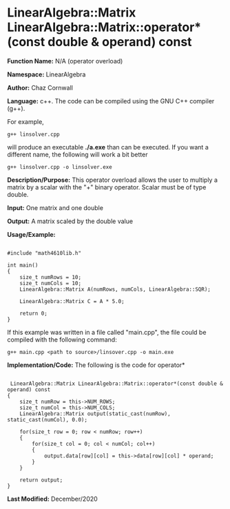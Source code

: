 # LinearAlgebra::Matrix LinearAlgebra::Matrix::operator*(const double & operand) const

**Function Name:**           N/A (operator overload)

**Namespace:**               LinearAlgebra

**Author:** Chaz Cornwall

**Language:** c++. The code can be compiled using the GNU C++ compiler (g++).

For example,

    g++ linsolver.cpp 

will produce an executable **./a.exe** than can be executed. If you want a different name, the following will work a bit
better

    g++ linsolver.cpp -o linsolver.exe

**Description/Purpose:** This operator overload allows the user to multiply a matrix by a scalar with the "+" binary operator. Scalar must be of type double.

**Input:** One matrix and one double

**Output:** A matrix scaled by the double value

**Usage/Example:** 

<pre><code> 
#include "math4610lib.h" 

int main()
{
    size_t numRows = 10;
    size_t numCols = 10;
    LinearAlgebra::Matrix A(numRows, numCols, LinearAlgebra::SQR);
    
    LinearAlgebra::Matrix C = A * 5.0;
    
    return 0;
}
</pre></code>

If this example was written in a file called "main.cpp", the file could be compiled with the following command:

    g++ main.cpp <path to source>/linsover.cpp -o main.exe

**Implementation/Code:** The following is the code for operator*

<pre><code>
 LinearAlgebra::Matrix LinearAlgebra::Matrix::operator*(const double & operand) const
{
    size_t numRow = this->NUM_ROWS;
    size_t numCol = this->NUM_COLS;
    LinearAlgebra::Matrix output(static_cast<int>(numRow), static_cast<int>(numCol), 0.0);

    for(size_t row = 0; row < numRow; row++)
    {
        for(size_t col = 0; col < numCol; col++)
        {
            output.data[row][col] = this->data[row][col] * operand;
        }
    }

    return output;
}
</pre></code>

**Last Modified:** December/2020



